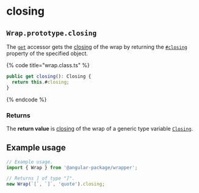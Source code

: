 # closing

## `Wrap.prototype.closing`

The [`get`](https://developer.mozilla.org/en-US/docs/Web/JavaScript/Reference/Functions/get) accessor gets the [closing](../../library/basic-concepts.md#closing) of the wrap by returning the [`#closing`](../properties/closing.md) property of the specified object.

{% code title="wrap.class.ts" %}
```typescript
public get closing(): Closing {
  return this.#closing;
}
```
{% endcode %}

### Returns

The **return value** is [closing](../../library/basic-concepts.md#closing) of the wrap of a generic type variable [`Closing`](../generic-type-variables.md#wrap-closing).

## Example usage

```typescript
// Example usage.
import { Wrap } from '@angular-package/wrapper';

// Returns ] of type "]".
new Wrap(`[`, `]`, 'quote').closing;
```
